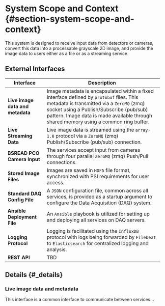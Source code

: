 # System Scope and Context {#section-system-scope-and-context}

This system is designed to receive input data from detectors or cameras, convert this data into a processable grayscale
2D image, and provide the image data to users either as a file or as a streaming service.

## External Interfaces

| Interface                        | Description                                                                                                                                                                                                                                                               |
|----------------------------------|---------------------------------------------------------------------------------------------------------------------------------------------------------------------------------------------------------------------------------------------------------------------------|
| **Live image data and metadata** | Image metadata is encapsulated within a fixed interface defined by `protobuf` files. This metadata is transmitted via a `ZeroMQ` (zmq) socket using a Publish/Subscribe (pub/sub) pattern. Image data is made available through shared memory using a common ring buffer. |
| **Live Streaming Data**          | Live image data is streamed using the `array-1.0` protocol via a `ZeroMQ` (zmq) Publish/Subscribe (pub/sub) connection.                                                                                                                                                   |
| **BSREAD PCO Camera Input**      | The services accept input from cameras through four parallel `ZeroMQ` (zmq) Push/Pull connections.                                                                                                                                                                        |
| **Stored Image Files**           | Images are saved in `HDF5` file format, synchronized with PSI requirements for user access.                                                                                                                                                                               |
| **Standard DAQ Config File**     | A `JSON` configuration file, common across all services, is provided as a startup argument to configure the Data Acquisition (DAQ) system.                                                                                                                                |
| **Ansible Deployment File**      | An `Ansible` playbook is utilized for setting up and deploying all services on DAQ servers.                                                                                                                                                                               |
| **Logging Protocol**             | Logging is facilitated using the `InfluxDB` protocol with logs being forwarded by `Filebeat` to `Elasticsearch` for centralized logging and analysis.                                                                                                                     |
| **REST API**                     | TBD                                                                                                                                                                                                                                                                       |
## Details {#_details}
### **Live image data and metadata**

This interface is a common interface to communicate between services...
